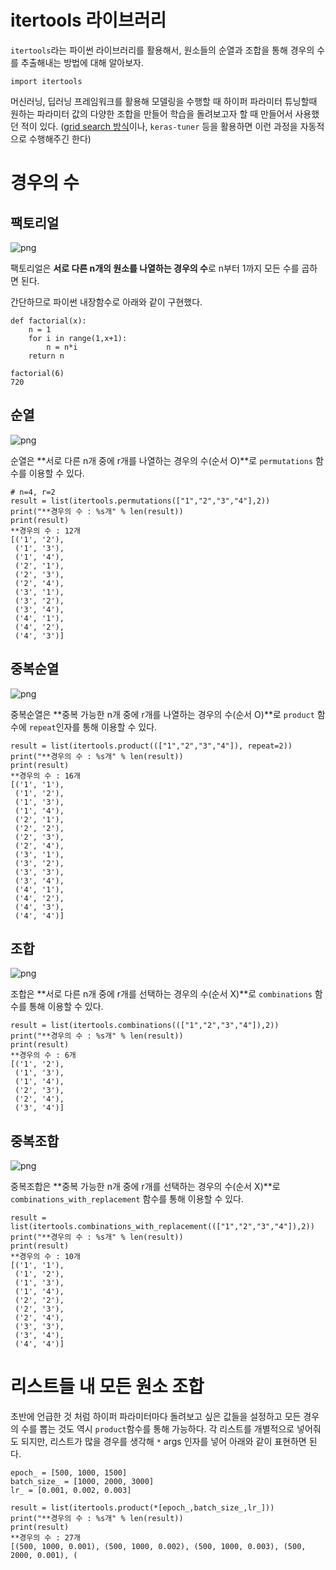 # itertools 라이브러리

`itertools`라는 파이썬 라이브러리를 활용해서, 원소들의 순열과 조합을 통해 경우의 수를 추출해내는 방법에 대해 알아보자.

```
import itertools
```

머신러닝, 딥러닝 프레임워크를 활용해 모델링을 수행할 때 하이퍼 파라미터 튜닝할때 원하는 파라미터 값의 다양한 조합을 만들어 학습을 돌려보고자 할 때 만들어서 사용했던 적이 있다.
([grid search 방식](https://yganalyst.github.io/ml/ML_chap1/#6-1-그리드-탐색--gridsearchcv)이나, `keras-tuner` 등을 활용하면 이런 과정을 자동적으로 수행해주긴 한다)



# 경우의 수

## 팩토리얼

![png](https://yganalyst.github.io/assets/images/memo/memo_18_f1.png)

팩토리얼은 **서로 다른 n개의 원소를 나열하는 경우의 수**로 n부터 1까지 모든 수를 곱하면 된다.

간단하므로 파이썬 내장함수로 아래와 같이 구현했다.

```
def factorial(x):
    n = 1
    for i in range(1,x+1):
        n = n*i 
    return n

factorial(6)
720
```

## 순열

![png](https://yganalyst.github.io/assets/images/memo/memo_18_p1.png)

순열은 **서로 다른 n개 중에 r개를 나열하는 경우의 수(순서 O)**로 `permutations` 함수를 이용할 수 있다.

```
# n=4, r=2
result = list(itertools.permutations(["1","2","3","4"],2))
print("**경우의 수 : %s개" % len(result))
print(result)
**경우의 수 : 12개
[('1', '2'),
 ('1', '3'),
 ('1', '4'),
 ('2', '1'),
 ('2', '3'),
 ('2', '4'),
 ('3', '1'),
 ('3', '2'),
 ('3', '4'),
 ('4', '1'),
 ('4', '2'),
 ('4', '3')]
```

## 중복순열

![png](https://yganalyst.github.io/assets/images/memo/memo_18_p2.png)

중복순열은 **중복 가능한 n개 중에 r개를 나열하는 경우의 수(순서 O)**로 `product` 함수에 `repeat`인자를 통해 이용할 수 있다.

```
result = list(itertools.product((["1","2","3","4"]), repeat=2))
print("**경우의 수 : %s개" % len(result))
print(result)
**경우의 수 : 16개
[('1', '1'),
 ('1', '2'),
 ('1', '3'),
 ('1', '4'),
 ('2', '1'),
 ('2', '2'),
 ('2', '3'),
 ('2', '4'),
 ('3', '1'),
 ('3', '2'),
 ('3', '3'),
 ('3', '4'),
 ('4', '1'),
 ('4', '2'),
 ('4', '3'),
 ('4', '4')]
```

## 조합

![png](https://yganalyst.github.io/assets/images/memo/memo_18_c1.png)

조합은 **서로 다른 n개 중에 r개를 선택하는 경우의 수(순서 X)**로 `combinations` 함수를 통해 이용할 수 있다.

```
result = list(itertools.combinations((["1","2","3","4"]),2))
print("**경우의 수 : %s개" % len(result))
print(result)
**경우의 수 : 6개
[('1', '2'),
 ('1', '3'),
 ('1', '4'),
 ('2', '3'),
 ('2', '4'),
 ('3', '4')]
```

## 중복조합

![png](https://yganalyst.github.io/assets/images/memo/memo_18_c2.png)

중복조합은 **중복 가능한 n개 중에 r개를 선택하는 경우의 수(순서 X)**로 `combinations_with_replacement` 함수를 통해 이용할 수 있다.

```
result = list(itertools.combinations_with_replacement((["1","2","3","4"]),2))
print("**경우의 수 : %s개" % len(result))
print(result)
**경우의 수 : 10개
[('1', '1'),
 ('1', '2'),
 ('1', '3'),
 ('1', '4'),
 ('2', '2'),
 ('2', '3'),
 ('2', '4'),
 ('3', '3'),
 ('3', '4'),
 ('4', '4')]
```



# 리스트들 내 모든 원소 조합

초반에 언급한 것 처럼 하이퍼 파라미터마다 돌려보고 싶은 값들을 설정하고 모든 경우의 수를 뽑는 것도 역시 `product`함수를 통해 가능하다.
각 리스트를 개별적으로 넣어줘도 되지만, 리스트가 많을 경우를 생각해 `*` args 인자를 넣어 아래와 같이 표현하면 된다.

```
epoch_ = [500, 1000, 1500]
batch_size_ = [1000, 2000, 3000]
lr_ = [0.001, 0.002, 0.003]

result = list(itertools.product(*[epoch_,batch_size_,lr_]))
print("**경우의 수 : %s개" % len(result))
print(result)
**경우의 수 : 27개
[(500, 1000, 0.001), (500, 1000, 0.002), (500, 1000, 0.003), (500, 2000, 0.001), (
```
